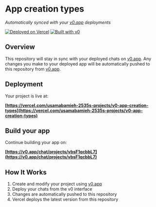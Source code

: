 # App creation types

*Automatically synced with your [v0.app](https://v0.app) deployments*

[![Deployed on Vercel](https://img.shields.io/badge/Deployed%20on-Vercel-black?style=for-the-badge&logo=vercel)](https://vercel.com/usamabamieh-2535s-projects/v0-app-creation-types)
[![Built with v0](https://img.shields.io/badge/Built%20with-v0.app-black?style=for-the-badge)](https://v0.app/chat/projects/vbsF1qcbbL7)

## Overview

This repository will stay in sync with your deployed chats on [v0.app](https://v0.app).
Any changes you make to your deployed app will be automatically pushed to this repository from [v0.app](https://v0.app).

## Deployment

Your project is live at:

**[https://vercel.com/usamabamieh-2535s-projects/v0-app-creation-types](https://vercel.com/usamabamieh-2535s-projects/v0-app-creation-types)**

## Build your app

Continue building your app on:

**[https://v0.app/chat/projects/vbsF1qcbbL7](https://v0.app/chat/projects/vbsF1qcbbL7)**

## How It Works

1. Create and modify your project using [v0.app](https://v0.app)
2. Deploy your chats from the v0 interface
3. Changes are automatically pushed to this repository
4. Vercel deploys the latest version from this repository
